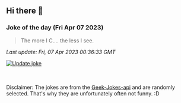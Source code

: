 ## Hi there 👋

### Joke of the day (Fri Apr 07 2023)
<!-- joke -->
>The more I C.... the less I see.
<!-- /joke -->

*Last update: Fri, 07 Apr 2023 00:36:33 GMT*

[![Update joke](https://github.com/nclskfm/nclskfm/actions/workflows/joke.yml/badge.svg)](https://github.com/nclskfm/nclskfm/actions/workflows/joke.yml)

<br><br>
Disclaimer: The jokes are from the [Geek-Jokes-api](https://github.com/sameerkumar18/geek-joke-api) and are randomly selected. That's why they are unfortunately often not funny. :D
